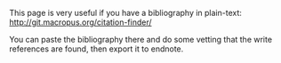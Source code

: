This page is very useful if you have a bibliography in plain-text:
http://git.macropus.org/citation-finder/

You can paste the bibliography there and do some vetting that the write references are found, then export it to endnote.
